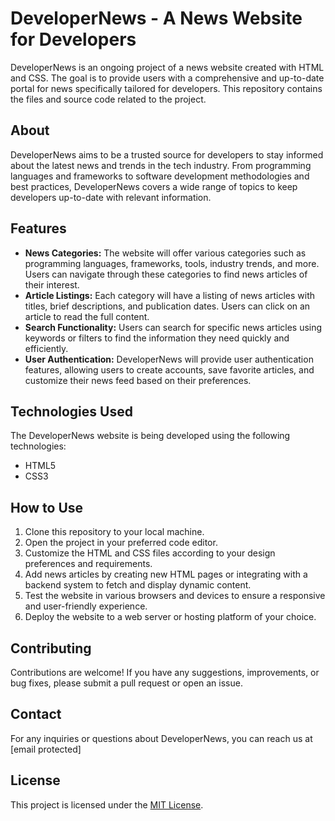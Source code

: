 # DeveloperNews - A News Website for Developers

DeveloperNews is an ongoing project of a news website created with HTML and CSS. The goal is to provide users with a comprehensive and up-to-date portal for news specifically tailored for developers. This repository contains the files and source code related to the project.

## About

DeveloperNews aims to be a trusted source for developers to stay informed about the latest news and trends in the tech industry. From programming languages and frameworks to software development methodologies and best practices, DeveloperNews covers a wide range of topics to keep developers up-to-date with relevant information.

## Features

- **News Categories:** The website will offer various categories such as programming languages, frameworks, tools, industry trends, and more. Users can navigate through these categories to find news articles of their interest.
- **Article Listings:** Each category will have a listing of news articles with titles, brief descriptions, and publication dates. Users can click on an article to read the full content.
- **Search Functionality:** Users can search for specific news articles using keywords or filters to find the information they need quickly and efficiently.
- **User Authentication:** DeveloperNews will provide user authentication features, allowing users to create accounts, save favorite articles, and customize their news feed based on their preferences.

## Technologies Used

The DeveloperNews website is being developed using the following technologies:

- HTML5
- CSS3

## How to Use

1. Clone this repository to your local machine.
2. Open the project in your preferred code editor.
3. Customize the HTML and CSS files according to your design preferences and requirements.
4. Add news articles by creating new HTML pages or integrating with a backend system to fetch and display dynamic content.
5. Test the website in various browsers and devices to ensure a responsive and user-friendly experience.
6. Deploy the website to a web server or hosting platform of your choice.

## Contributing

Contributions are welcome! If you have any suggestions, improvements, or bug fixes, please submit a pull request or open an issue.

## Contact

For any inquiries or questions about DeveloperNews, you can reach us at [email protected]

## License

This project is licensed under the [MIT License](LICENSE).
